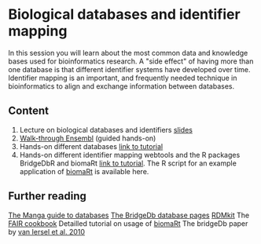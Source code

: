# Biological databases and identifier mapping
In this session you will learn about the most common data and knowledge bases used for bioinformatics research. A "side effect" of having more than one database is that different identifier systems have developed over time. Identifier mapping is an important, and frequently needed technique in bioinformatics to align and exchange information between databases.
## Content
1. Lecture on biological databases and identifiers [slides](https://github.com/fehrhart/STREAMLINEworkshop.github.io/blob/main/Biological%20databases%20and%20ID%20mapping.pptx)
2. [Walk-through Ensembl](https://github.com/fehrhart/STREAMLINEworkshop.github.io/blob/main/Ensembl%20walk-through.pdf) (guided hands-on)
3. Hands-on different databases [link to tutorial](https://github.com/fehrhart/STREAMLINEworkshop.github.io/blob/main/Hands-on%20Databases.docx)
4. Hands-on different identifier mapping webtools and the R packages BridgeDbR and biomaRt [link to tutorial](https://github.com/fehrhart/STREAMLINEworkshop.github.io/blob/main/Hands%20on%20identifier%20mapping.docx). The R script for an example application of [biomaRt](https://github.com/fehrhart/STREAMLINEworkshop.github.io/blob/main/BiomaRt.R) is available here. 
## Further reading
[The Manga guide to databases](https://oberstar.eu.org/share/Documents/The-Manga-guide-to-databases.pdf)
[The BridgeDb database pages](https://www.bridgedb.org/)
[RDMkit](https://rdmkit.elixir-europe.org/identifiers) 
The [FAIR cookbook](https://faircookbook.elixir-europe.org/content/recipes/interoperability/identifier-mapping.html)
Detailled tutorial on usage of [biomaRt](https://bioconductor.org/packages/release/bioc/vignettes/biomaRt/inst/doc/accessing_ensembl.html)
The bridgeDb paper by [van Iersel et al. 2010](https://bmcbioinformatics.biomedcentral.com/articles/10.1186/1471-2105-11-5) 
